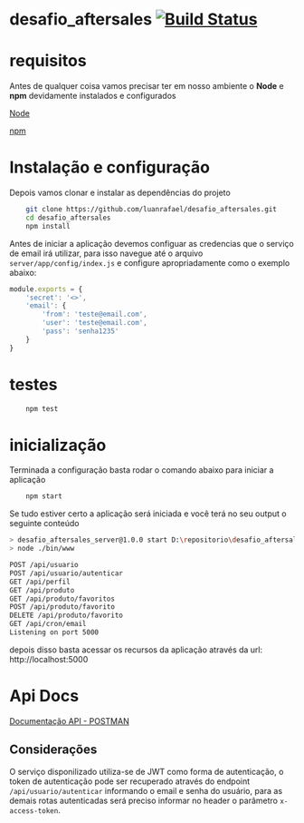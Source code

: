 # desafio_aftersales [![Build Status](https://travis-ci.com/luanrafael/desafio_aftersales.svg?branch=main)](https://travis-ci.com/luanrafael/desafio_aftersales)

# requisitos
Antes de qualquer coisa vamos precisar ter em nosso ambiente o **Node** e **npm** devidamente instalados e configurados

[Node](https://nodejs.org/en/)

[npm](https://www.npmjs.com/)


# Instalação e configuração

Depois vamos clonar e instalar as dependências do projeto

```sh
    git clone https://github.com/luanrafael/desafio_aftersales.git
    cd desafio_aftersales
    npm install
```

Antes de iniciar a aplicação devemos configuar as credencias que o serviço de email irá utilizar, para isso navegue até o arquivo `server/app/config/index.js` e configure apropriadamente como o exemplo abaixo:

```javascript
module.exports = {
    'secret': '<>',
    'email': {
        'from': 'teste@email.com',
        'user': 'teste@email.com',
        'pass': 'senha1235'
    }
}
```

# testes

```sh
    npm test
```

# inicialização
Terminada a configuração basta rodar o comando abaixo para iniciar a aplicação

```sh
    npm start
```

Se tudo estiver certo a aplicação será iniciada e você terá no seu output o seguinte conteúdo

```sh
> desafio_aftersales_server@1.0.0 start D:\repositorio\desafio_aftersales\server
> node ./bin/www

POST /api/usuario
POST /api/usuario/autenticar
GET /api/perfil
GET /api/produto
GET /api/produto/favoritos  
POST /api/produto/favorito  
DELETE /api/produto/favorito
GET /api/cron/email
Listening on port 5000
```


depois disso basta acessar os recursos da aplicação através da url:
http://localhost:5000

# Api Docs

[Documentação API - POSTMAN](https://www.getpostman.com/collections/f6fdaa9147a9b85f7244)

## Considerações

O serviço disponilizado utiliza-se de JWT como forma de autenticação, o token de autenticação pode ser recuperado através do endpoint `/api/usuario/autenticar` informando o email e senha do usuário, para as demais rotas autenticadas será preciso informar no header o parâmetro `x-access-token`.
